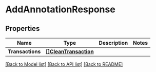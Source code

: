 # AddAnnotationResponse

## Properties

Name | Type | Description | Notes
------------ | ------------- | ------------- | -------------
**Transactions** | [**[]CleanTransaction**](CleanTransaction.md) |  | 

[[Back to Model list]](../README.md#documentation-for-models) [[Back to API list]](../README.md#documentation-for-api-endpoints) [[Back to README]](../README.md)


